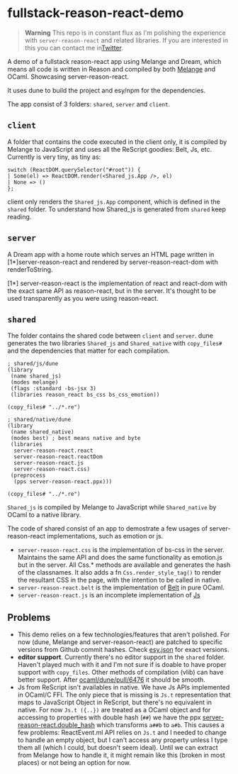 # fullstack-reason-react-demo

> **Warning**
> This repo is in constant flux as I'm polishing the experience with `server-reason-react` and related libraries. If you are interested in this you can contact me in[Twitter](https://www.twitter.com/davesnx).

A demo of a fullstack reason-react app using Melange and Dream, which means
all code is written in Reason and compiled by both [Melange](https://github.com/melange-re/melange) and OCaml. Showcasing server-reason-react.

It uses dune to build the project and esy/npm for the dependencies.

The app consist of 3 folders: `shared`, `server` and `client`.

## `client`

A folder that contains the code executed in the client only, it is compiled by Melange to JavaScript and uses all the ReScript goodies: Belt, Js, etc. Currently is very tiny, as tiny as:

```re
switch (ReactDOM.querySelector("#root")) {
| Some(el) => ReactDOM.render(<Shared_js.App />, el)
| None => ()
};
```

client only renders the `Shared_js.App` component, which is defined in the `shared` folder. To understand how Shared_js is generated from `shared` keep reading.

## `server`

A Dream app with a home route which serves an HTML page written in [1*]server-reason-react and rendered by server-reason-react-dom with renderToString.

[1*] server-reason-react is the implementation of react and react-dom with the exact same API as reason-react, but in the server. It's thought to be used transparently as you were using reason-react.

## `shared`

The folder contains the shared code between `client` and `server`. dune generates the two libraries `Shared_js` and `Shared_native` with `copy_files#` and the dependencies that matter for each compilation.

```dune
; shared/js/dune
(library
 (name shared_js)
 (modes melange)
 (flags :standard -bs-jsx 3)
 (libraries reason_react bs_css bs_css_emotion))

(copy_files# "../*.re")
```

```dune
; shared/native/dune
(library
 (name shared_native)
 (modes best) ; best means native and byte
 (libraries
  server-reason-react.react
  server-reason-react.reactDom
  server-reason-react.js
  server-reason-react.css)
 (preprocess
  (pps server-reason-react.ppx)))

(copy_files# "../*.re")
```

`Shared_js` is compiled by Melange to JavaScript while `Shared_native` by OCaml to a native library.

The code of shared consist of an app to demostrate a few usages of server-reason-react implementations, such as emotion or js.

- `server-reason-react.css` is the implementation of bs-css in the server. Maintains the same API and does the same functionality as emotion.js but in the server. All Css.* methods are available and generates the hash of the classnames. It also adds a fn `Css.render_style_tag()` to render the resultant CSS in the page, with the intention to be called in native.
- `server-reason-react.belt` is the implementation of [Belt](https://rescript-lang.org/docs/manual/latest/api/belt) in pure OCaml.
- `server-reason-react.js` is an incomplete implementation of [Js](https://rescript-lang.org/docs/manual/latest/api/js)

## Problems

- This demo relies on a few technologies/features that aren't polished. For now (dune, Melange and server-reason-react) are patched to specific versions from Github commit hashes. Check [esy.json](./esy.json) for exact versions.
- **editor support**. Currently there's no editor support in the `shared` folder. Haven't played much with it and I'm not sure if is doable to have proper support with `copy_files`. Other methods of compilation (vlib) can have better support. After [ocaml/dune/pull/6476](https://github.com/ocaml/dune/pull/6476) it should be smooth.
- Js from ReScript isn't availables in native. We have Js APIs implemented in OCaml/C FFI. The only piece that is missing is `Js.t` representation that maps to JavaScript Object in ReScript, but there's no equivalent in native. For now `Js.t ({..})` are treated as a OCaml object and for accessing to properties with double hash (`##`) we have the ppx [server-reason-react.double_hash](https://github.com/ml-in-barcelona/server-reason-react/blob/main/lib/shims/ppx/double_hash.ml) which transforms `a##b` to `a#b`. This causes a few problems: ReactEvent.ml API relies on `Js.t` and I needed to change to handle an empty object, but I can't access any property unless I type them all (which I could, but doesn't seem ideal).
Until we can extract from Melange how to handle it, it might remain like this (broken in most places) or not being an option for now.
